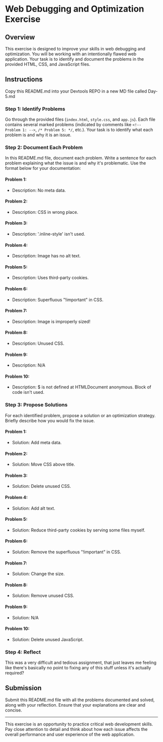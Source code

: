 # Web Debugging and Optimization Exercise

## Overview

This exercise is designed to improve your skills in web debugging and optimization. You will be working with an intentionally flawed web application. Your task is to identify and document the problems in the provided HTML, CSS, and JavaScript files.

## Instructions

Copy this README.md into your Devtools REPO in a new MD file called Day-5.md

### Step 1: Identify Problems

Go through the provided files (`index.html`, `style.css`, and `app.js`). Each file contains several marked problems (indicated by comments like `<!-- Problem 1: -->`, `/* Problem 5: */`, etc.). Your task is to identify what each problem is and why it is an issue.

### Step 2: Document Each Problem

In this README.md file, document each problem. Write a sentence for each problem explaining what the issue is and why it's problematic. Use the format below for your documentation:

#### Problem 1:

- Description: No meta data.

#### Problem 2:

- Description: CSS in wrong place.

#### Problem 3:

- Description: '.inline-style' isn't used.

#### Problem 4:

- Description: Image has no alt text.

#### Problem 5:

- Description: Uses third-party cookies.

#### Problem 6:

- Description: Superfluous "!important" in CSS.

#### Problem 7:

- Description: Image is improperly sized!

#### Problem 8:

- Description: Unused CSS.

#### Problem 9:

- Description: N/A

#### Problem 10:

- Description: $ is not defined
    at HTMLDocument anonymous. Block of code isn't used.

### Step 3: Propose Solutions

For each identified problem, propose a solution or an optimization strategy. Briefly describe how you would fix the issue.

#### Problem 1:

- Solution: Add meta data. 

#### Problem 2:

- Solution: Move CSS above title.

#### Problem 3:

- Solution: Delete unused CSS.

#### Problem 4:

- Solution: Add alt text. 

#### Problem 5:

- Solution: Reduce third-party cookies by serving some files myself.

#### Problem 6:

- Solution: Remove the superfluous "!important" in CSS.

#### Problem 7:

- Solution: Change the size.

#### Problem 8:

- Solution: Remove unused CSS.

#### Problem 9:

- Solution: N/A

#### Problem 10:

- Solution: Delete unused JavaScript. 

### Step 4: Reflect

This was a very difficult and tedious assignment, that just leaves me feeling like there's basically no point to fixing any of this stuff unless it's actually required? 

## Submission

Submit this README.md file with all the problems documented and solved, along with your reflection. Ensure that your explanations are clear and concise.

---

This exercise is an opportunity to practice critical web development skills. Pay close attention to detail and think about how each issue affects the overall performance and user experience of the web application.
